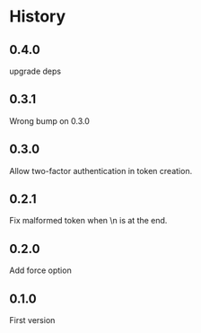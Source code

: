 # History

## 0.4.0

upgrade deps

## 0.3.1

Wrong bump on 0.3.0

## 0.3.0

Allow two-factor authentication in token creation.

## 0.2.1

Fix malformed token when \n is at the end.

## 0.2.0

Add force option

## 0.1.0

First version
